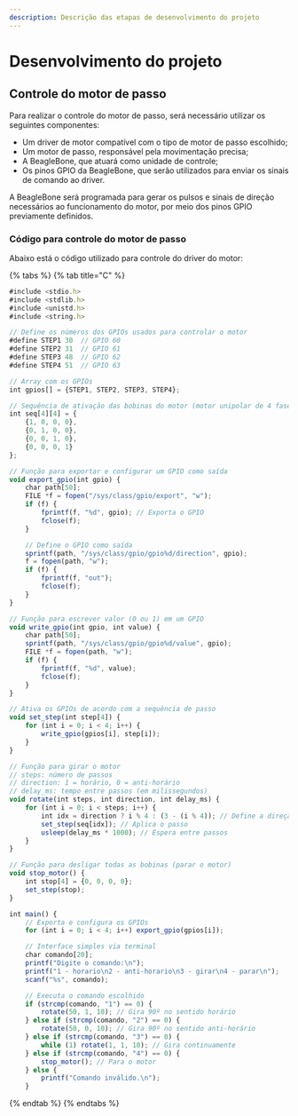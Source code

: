 ```yaml
---
description: Descrição das etapas de desenvolvimento do projeto
---
```


# Desenvolvimento do projeto

## Controle do motor de passo

Para realizar o controle do motor de passo, será necessário utilizar os seguintes componentes:

* Um driver de motor compatível com o tipo de motor de passo escolhido;
* Um motor de passo, responsável pela movimentação precisa;
* A BeagleBone, que atuará como unidade de controle;
* Os pinos GPIO da BeagleBone, que serão utilizados para enviar os sinais de comando ao driver.

A BeagleBone será programada para gerar os pulsos e sinais de direção necessários ao funcionamento do motor, por meio dos pinos GPIO previamente definidos.

### Código para controle do motor de passo

Abaixo está o código utilizado para controle do driver do motor:

{% tabs %}
{% tab title="C" %}
```javascript
#include <stdio.h>
#include <stdlib.h>
#include <unistd.h>
#include <string.h>

// Define os números dos GPIOs usados para controlar o motor
#define STEP1 30  // GPIO 60
#define STEP2 31  // GPIO 61
#define STEP3 48  // GPIO 62
#define STEP4 51  // GPIO 63

// Array com os GPIOs
int gpios[] = {STEP1, STEP2, STEP3, STEP4};

// Sequência de ativação das bobinas do motor (motor unipolar de 4 fases)
int seq[4][4] = {
    {1, 0, 0, 0},
    {0, 1, 0, 0},
    {0, 0, 1, 0},
    {0, 0, 0, 1}
};

// Função para exportar e configurar um GPIO como saída
void export_gpio(int gpio) {
    char path[50];
    FILE *f = fopen("/sys/class/gpio/export", "w");
    if (f) {
        fprintf(f, "%d", gpio); // Exporta o GPIO
        fclose(f);
    }

    // Define o GPIO como saída
    sprintf(path, "/sys/class/gpio/gpio%d/direction", gpio);
    f = fopen(path, "w");
    if (f) {
        fprintf(f, "out");
        fclose(f);
    }
}

// Função para escrever valor (0 ou 1) em um GPIO
void write_gpio(int gpio, int value) {
    char path[50];
    sprintf(path, "/sys/class/gpio/gpio%d/value", gpio);
    FILE *f = fopen(path, "w");
    if (f) {
        fprintf(f, "%d", value);
        fclose(f);
    }
}

// Ativa os GPIOs de acordo com a sequência de passo
void set_step(int step[4]) {
    for (int i = 0; i < 4; i++) {
        write_gpio(gpios[i], step[i]);
    }
}

// Função para girar o motor
// steps: número de passos
// direction: 1 = horário, 0 = anti-horário
// delay_ms: tempo entre passos (em milissegundos)
void rotate(int steps, int direction, int delay_ms) {
    for (int i = 0; i < steps; i++) {
        int idx = direction ? i % 4 : (3 - (i % 4)); // Define a direção
        set_step(seq[idx]); // Aplica o passo
        usleep(delay_ms * 1000); // Espera entre passos
    }
}

// Função para desligar todas as bobinas (parar o motor)
void stop_motor() {
    int stop[4] = {0, 0, 0, 0};
    set_step(stop);
}

int main() {
    // Exporta e configura os GPIOs
    for (int i = 0; i < 4; i++) export_gpio(gpios[i]);

    // Interface simples via terminal
    char comando[20];
    printf("Digite o comando:\n");
    printf("1 - horario\n2 - anti-horario\n3 - girar\n4 - parar\n");
    scanf("%s", comando);

    // Executa o comando escolhido
    if (strcmp(comando, "1") == 0) {
        rotate(50, 1, 10); // Gira 90º no sentido horário
    } else if (strcmp(comando, "2") == 0) {
        rotate(50, 0, 10); // Gira 90º no sentido anti-horário
    } else if (strcmp(comando, "3") == 0) {
        while (1) rotate(1, 1, 10); // Gira continuamente
    } else if (strcmp(comando, "4") == 0) {
        stop_motor(); // Para o motor
    } else {
        printf("Comando inválido.\n");
    }
```
{% endtab %}
{% endtabs %}
